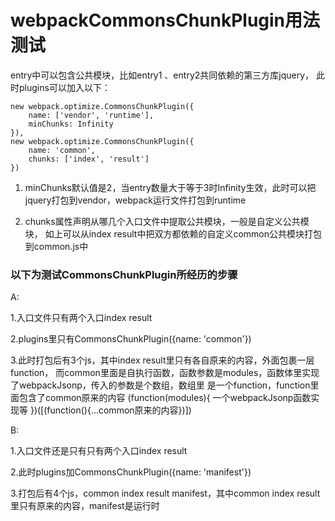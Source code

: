 # webpackCommonsChunkPlugin用法测试

entry中可以包含公共模块，比如entry1 、entry2共同依赖的第三方库jquery，
此时plugins可以加入以下：
```
new webpack.optimize.CommonsChunkPlugin({
    name: ['vendor', 'runtime'],
    minChunks: Infinity
}),
new webpack.optimize.CommonsChunkPlugin({
    name: 'common',
    chunks: ['index', 'result']
})
```
1. minChunks默认值是2，当entry数量大于等于3时Infinity生效，此时可以把
jquery打包到vendor，webpack运行文件打包到runtime

2. chunks属性声明从哪几个入口文件中提取公共模块，一般是自定义公共模块，
如上可以从index result中把双方都依赖的自定义common公共模块打包到common.js中


### 以下为测试CommonsChunkPlugin所经历的步骤

A:

1.入口文件只有两个入口index result

2.plugins里只有CommonsChunkPlugin({name: 'common'})

3.此时打包后有3个js，其中index result里只有各自原来的内容，外面包裹一层function，
  而common里面是自执行函数，函数参数是modules，函数体里实现了webpackJsonp，传入的参数是个数组，数组里
  是一个function，function里面包含了common原来的内容
  (function(modules){
	一个webpackJsonp函数实现等
  })([(function(){...common原来的内容})])

B:

1.入口文件还是只有只有两个入口index result

2.此时plugins加CommonsChunkPlugin({name: 'manifest'})

3.打包后有4个js，common index result manifest，其中common index result里只有原来的内容，manifest是运行时